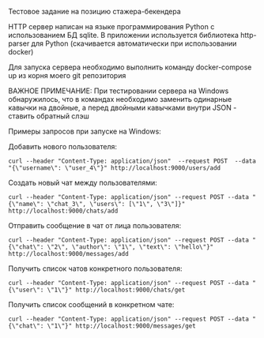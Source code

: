 Тестовое задание на позицию стажера-бекендера

HTTP сервер написан на языке программирования Python с использованием БД sqlite.
В приложении используется библиотека http-parser для Python (скачивается автоматически при использовании docker)

Для запуска сервера необходимо выполнить команду docker-compose up из корня моего git репозитория


ВАЖНОЕ ПРИМЕЧАНИЕ:
При тестировании сервера на Windows обнаружилось, что в командах необходимо заменить одинарные кавычки на двойные, а перед двойными кавычками внутри JSON - ставить обратный слэш

Примеры запросов при запуске на Windows:

Добавить нового пользователя:
```
curl --header "Content-Type: application/json"  --request POST  --data "{\"username\": \"user_4\"}" http://localhost:9000/users/add
```
Создать новый чат между пользователями:
```
curl --header "Content-Type: application/json" --request POST --data "{\"name\": \"chat_3\", \"users\": [\"1\", \"3\"]}" http://localhost:9000/chats/add
```
Отправить сообщение в чат от лица пользователя:
```
curl --header "Content-Type: application/json" --request POST --data "{\"chat\": \"2\", \"author\": \"1\", \"text\": \"hello\"}" http://localhost:9000/messages/add
```
Получить список чатов конкретного пользователя:
```
curl --header "Content-Type: application/json" --request POST --data "{\"user\": \"1\"}" http://localhost:9000/chats/get
```
Получить список сообщений в конкретном чате:
```
curl --header "Content-Type: application/json" --request POST --data "{\"chat\": \"1\"}" http://localhost:9000/messages/get
```